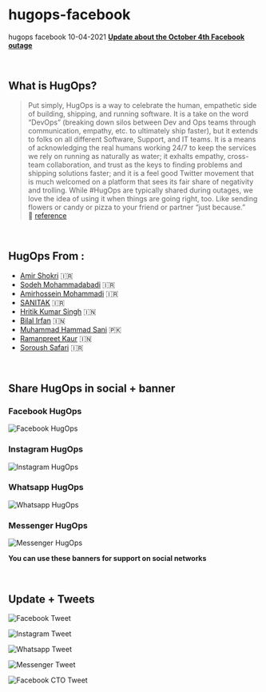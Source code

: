 # hugops-facebook

hugops facebook 10-04-2021
**[Update about the October 4th Facebook outage](https://engineering.fb.com/2021/10/04/networking-traffic/outage/)**

<br />

## What is HugOps?

> Put simply, HugOps is a way to celebrate the human, empathetic side of building, shipping, and running software. It is a take on the word “DevOps” (breaking down silos between Dev and Ops teams through communication, empathy, etc. to ultimately ship faster), but it extends to folks on all different Software, Support, and IT teams. It is a means of acknowledging the real humans working 24/7 to keep the services we rely on running as naturally as water; it exhalts empathy, cross-team collaboration, and trust as the keys to finding problems and shipping solutions faster; and it is a feel good Twitter movement that is much welcomed on a platform that sees its fair share of negativity and trolling. While #HugOps are typically shared during outages, we love the idea of using it when things are going right, too. Like sending flowers or candy or pizza to your friend or partner “just because.” <br /> 🔗 [reference](https://www.atlassian.com/blog/statuspage/be-kind-during-downtime-send-hugops-love-today-and-every-day)

<br />

## HugOps From :

- [Amir Shokri](https://github.com/amirshnll) 🇮🇷
- [Sodeh Mohammadabadi](https://github.com/irSodeh) 🇮🇷
- [Amirhossein Mohammadi](https://github.com/BlackIQ) 🇮🇷
- [SANITAK](https://github.com/sk-2000) 🇮🇷
- [Hritik Kumar Singh](https://github.com/Simba-97) 🇮🇳
- [Bilal Irfan](https://github.com/Bilal112) 🇮🇳
- [Muhammad Hammad Sani](https://github.com/mhammadsaani) 🇵🇰
- [Ramanpreet Kaur](https://github.com/1998ramanpreet) 🇮🇳
- [Soroush Safari](https://github.com/coci) 🇮🇷


<br />

## Share HugOps in social + banner

### Facebook HugOps

![Facebook HugOps](hugops/Facebook-HugOPS.png)

### Instagram HugOps

![Instagram HugOps](hugops/instagram-HugOPS.png)

### Whatsapp HugOps

![Whatsapp HugOps](hugops/WHAT-HugOPS.png)

### Messenger HugOps

![Messenger HugOps](hugops/fm-HugOPS.png)

**You can use these banners for support on social networks**

<br />

## Update + Tweets

![Facebook Tweet](tweets/facebook-twitt.PNG)

![Instagram Tweet](tweets/instagram-twitt.PNG)

![Whatsapp Tweet](tweets/whatsapp-twitt.PNG)

![Messenger Tweet](tweets/messenger-twitt.PNG)

![Facebook CTO Tweet](tweets/mike-twitt.PNG)
